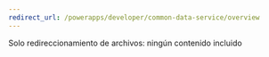 ```yaml
---
redirect_url: /powerapps/developer/common-data-service/overview
---
```

Solo redireccionamiento de archivos: ningún contenido incluido